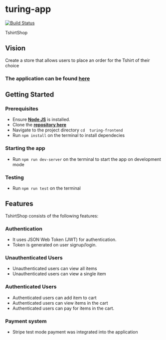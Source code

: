 # turing-app
[![Build Status](https://travis-ci.org/cwizard2011/turing-frontend.svg?branch=master)](https://travis-ci.org/cwizard2011/turing-frontend)

TshirtShop


## Vision
Create a store that allows users to place an order for the Tshirt of their choice

### The application can be found [**here**](https://tshirt-shop-client.herokuapp.com/)


## Getting Started

### Prerequisites
* Ensure [**Node JS**](https://nodejs.org/en/) is installed.
* Clone the [**repository here**](https://github.com/akpante3/turing-app.git)
* Navigate to the project directory `cd  turing-frontend`
* Run `npm install` on the terminal to install dependecies

### Starting the app
* Run `npm run dev-server` on the terminal to start the app on development mode


### Testing
* Run `npm run test` on the terminal

## Features

TshirtShop consists of the following features:

### Authentication
* It uses JSON Web Token (JWT) for authentication.
* Token is generated on user signup/login.

### Unauthenticated Users
* Unauthenticated users can view all items
* Unauthenticated users can view a single item

### Authenticated Users
* Authenticated users can add item to cart
* Authenticated users can view items in the cart
* Authenticated users can pay for items in the cart.

### Payment system
* Stripe test mode payment was integrated into the application
